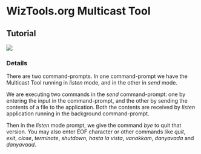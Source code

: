# WizTools.org Multicast Tool

## Tutorial

[![](http://farm7.static.flickr.com/6158/6173639555_df4b95acaa_o.png)](http://www.flickr.com/photos/subwiz/6173639555/)

### Details

There are two command-prompts. In one command-prompt we have the Multicast Tool running in *listen* mode, and in the other in *send* mode.

We are executing two commands in the *send* command-prompt: one by entering the input in the command-prompt, and the other by sending the contents of a file to the application. Both the contents are received by *listen* application running in the background command-prompt.

Then in the *listen* mode prompt, we give the command *bye* to quit that version. You may also enter EOF character or other commands like _quit_, _exit_, _close_, _terminate_, _shutdown_, _hasta la vista_, _vanakkam_, _danyavada_ and _danyavaad_.
